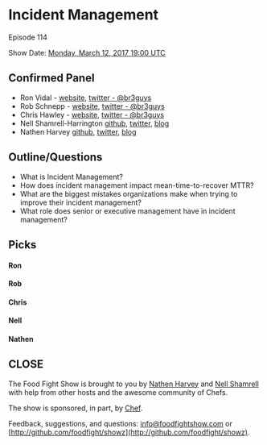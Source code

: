 # Incident Management
Episode 114

Show Date:  [Monday, March 12, 2017 19:00 UTC](http://everytimezone.com/#2018-3-12,420,cn3)


Confirmed Panel<a name="panel"></a>
-----

* Ron Vidal - [website](http://www.blackrock3.com/), [twitter - @br3guys](https://twitter.com/br3guys)
* Rob Schnepp - [website](http://www.blackrock3.com/), [twitter - @br3guys](https://twitter.com/br3guys)
* Chris Hawley - [website](http://www.blackrock3.com/), [twitter - @br3guys](https://twitter.com/br3guys)
* Nell Shamrell-Harrington [github](https://github.com/nellshamrell), [twitter](https://twitter.com/nellshamrell), [blog](http://nellshamrell.com/)
* Nathen Harvey [github](http://github.com/nathenharvey), [twitter](http://twitter.com/nathenharvey), [blog](http://nathenharvey.com)

Outline/Questions
-----------------

* What is Incident Management?
* How does incident management impact mean-time-to-recover MTTR?
* What are the biggest mistakes organizations make when trying to improve their incident management?
* What role does senior or executive management have in incident management?

Picks<a name="picks"></a>
-----

#### Ron

#### Rob

#### Chris

#### Nell

#### Nathen


CLOSE
-----

The Food Fight Show is brought to you by [Nathen Harvey](https://twitter.com/nathenharvey) and [Nell Shamrell](https://twitter.com/nellshamrell) with help from other hosts and the awesome community of Chefs.

The show is sponsored, in part, by [Chef](http://www.chef.io).

Feedback, suggestions, and questions:  [info@foodfightshow.com](mailto:info@foodfightshow.com) or  [http://github.com/foodfight/showz](http://github.com/foodfight/showz).
